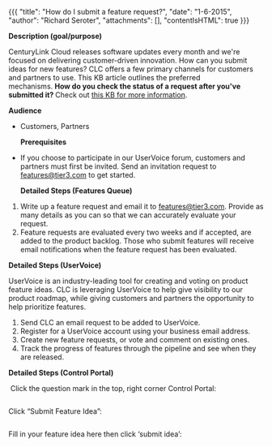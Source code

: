 {{{
  "title": "How do I submit a feature request?",
  "date": "1-6-2015",
  "author": "Richard Seroter",
  "attachments": [],
  "contentIsHTML": true
}}}

<p><strong>Description (goal/purpose)</strong>
</p>
<p>CenturyLink Cloud releases software updates every month and we're focused on delivering customer-driven innovation. How can you submit ideas for new features? CLC offers a few primary channels for customers and partners to use. This KB article outlines
  the preferred mechanisms.&nbsp;<strong>How do you check the status of a request after you've submitted it?&nbsp;</strong>Check out <a href="https://t3n.zendesk.com/entries/59284254-I-just-submitted-a-feature-request-Now-what-">this KB for more information</a>.</p>
<p><strong>Audience</strong>
</p>
<ul>
  <li>
    <p>Customers, Partners</p>
    <p><strong>Prerequisites</strong>
    </p>
  </li>
</ul>
<ul>
  <li>
    <p>If you choose to participate in our UserVoice forum, customers and partners must first be invited. Send an invitation request to <a href="mailto:features@tier3.com">features@tier3.com</a> to get started.</p>
    <p><strong>Detailed Steps (Features Queue)</strong>
    </p>
  </li>
</ul>
<ol>
  <li>Write up a feature request and email it to <a href="mailto:features@tier3.com">features@tier3.com</a>. Provide as many details as you can so that we can accurately evaluate your request.</li>
  <li>Feature requests are evaluated every two weeks and if accepted, are added to the product backlog. Those who submit features will receive email notifications when the feature request has been evaluated.</li>
</ol>
<p><strong>Detailed Steps (UserVoice)</strong>
</p>
<p>UserVoice is an industry-leading tool for creating and voting on product feature ideas. CLC is leveraging UserVoice to help give visibility to our product roadmap, while giving customers and partners the opportunity to help prioritize features.</p>
<ol>
  <li>Send CLC an email request to be added to UserVoice.</li>
  <li>Register for a UserVoice account using your business email address.</li>
  <li>Create new feature requests, or vote and comment on existing ones.</li>
  <li>Track the progress of features through the pipeline and see when they are released.</li>
</ol>
<p><strong>Detailed Steps (Control Portal)</strong>
</p>
<p>&nbsp;Click the question mark in the top, right corner Control Portal:</p>
<p><img alt />
</p>
<p>Click “Submit Feature Idea”:</p>
<p><img alt />
</p>
<p>Fill in your feature idea here then click ‘submit idea’:</p>
<p>&nbsp;<img alt />
</p>
